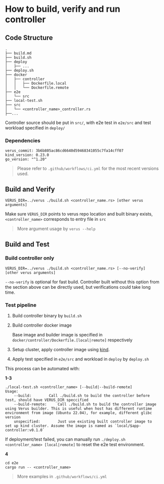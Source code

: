 # How to build, verify and run controller

## Code Structure

```
.
├── build.md
├── build.sh
├── deploy
│   ├── ...
├── deploy.sh
├── docker
│   ├── controller
│   │   ├── Dockerfile.local
│   │   └── Dockerfile.remote
├── e2e
│   └── src
├── local-test.sh
├── src
│   └── <controller_name>_controller.rs
├──...
```

Controller source should be put in `src/`, with e2e test in `e2e/src` and test workload specified in `deploy/`

### Dependencies

```
verus_commit: 3b6b805ac86cd6640d59468341055c7fa14cff07
kind_version: 0.23.0
go_version: "^1.20"
```

> Please refer to `.github/workflows/ci.yml` for the most recent versions used.

## Build and Verify

 `VERUS_DIR=../verus ./build.sh <controller_name.rs> [other verus arguments]` 

Make sure `VERUS_DIR` points to verus repo location and built binary exists, `<controller_name>` corresponds to entry file in `src`

> More argument usage by `verus --help`

## Build and Test

### Build controller only

`VERUS_DIR=../verus ./build.sh <controller_name.rs> [--no-verify] [other verus arguments]`

`--no-verify` is optional for fast build. Controller built without this option from the section above can be directly used, but verifications could take long time.

### Test pipeline

1. Build controller binary by `build.sh`
2. Build controller docker image

   Base image and builder image is specified in `docker/controller/Dockerfile.[local|remote]` respectively
3. Setup cluster, apply controller image using [kind](https://kind.sigs.k8s.io/).
4. Apply test specified in `e2e/src` and workload in `deploy` by `deploy.sh`

This process can be automated with:

**1-3**

```
./local-test.sh <controller_name> [--build|--build-remote]
Usage:
	--build:		Call ./build.sh to build the controller before test, should have VERUS_DIR speccified
	--build-remote:		Call ./build.sh to build the controller image using Verus builder. This is useful when host has different runtime environment from image (Ubuntu 22.04), for example, different glibc version
	unspecified:		Just use existing built controller image to set up kind cluster. Assume the image is named as `local/$app-controller:v0.1.0`
```

If deployment/test failed, you can manually run `./deploy.sh <controller_name> [local|remote]` to reset the e2e test environment.

**4**
```
cd e2e
cargo run -- <controller_name>
```

> More examples in `.github/workflows/ci.yml`
